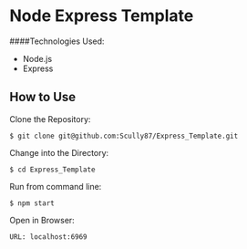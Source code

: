 Node Express Template
==============

####Technologies Used:

  - Node.js
  - Express

How to Use
-----------

Clone the Repository:
```shell
$ git clone git@github.com:Scully87/Express_Template.git
```

Change into the Directory:
```shell
$ cd Express_Template
```

Run from command line:
```
$ npm start
```

Open in Browser:
```
URL: localhost:6969
```